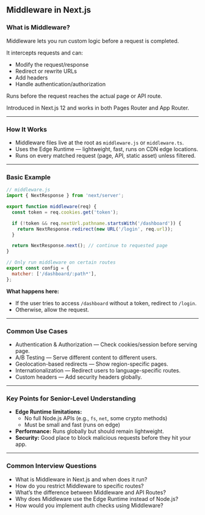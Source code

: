 ## Middleware in Next.js

### What is Middleware?

Middleware lets you run custom logic before a request is completed.

It intercepts requests and can:

- Modify the request/response
- Redirect or rewrite URLs
- Add headers
- Handle authentication/authorization

Runs before the request reaches the actual page or API route.

Introduced in Next.js 12 and works in both Pages Router and App Router.

---

### How It Works

- Middleware files live at the root as `middleware.js` or `middleware.ts`.
- Uses the Edge Runtime — lightweight, fast, runs on CDN edge locations.
- Runs on every matched request (page, API, static asset) unless filtered.

---

### Basic Example

```js
// middleware.js
import { NextResponse } from 'next/server';

export function middleware(req) {
  const token = req.cookies.get('token');

  if (!token && req.nextUrl.pathname.startsWith('/dashboard')) {
    return NextResponse.redirect(new URL('/login', req.url));
  }

  return NextResponse.next(); // continue to requested page
}

// Only run middleware on certain routes
export const config = {
  matcher: ['/dashboard/:path*'],
};
```

**What happens here:**

- If the user tries to access `/dashboard` without a token, redirect to `/login`.
- Otherwise, allow the request.

---

### Common Use Cases

- Authentication & Authorization — Check cookies/session before serving page.
- A/B Testing — Serve different content to different users.
- Geolocation-based redirects — Show region-specific pages.
- Internationalization — Redirect users to language-specific routes.
- Custom headers — Add security headers globally.

---

### Key Points for Senior-Level Understanding

- **Edge Runtime limitations:**
  - No full Node.js APIs (e.g., `fs`, `net`, some crypto methods)
  - Must be small and fast (runs on edge)
- **Performance:** Runs globally but should remain lightweight.
- **Security:** Good place to block malicious requests before they hit your app.

---

### Common Interview Questions

- What is Middleware in Next.js and when does it run?
- How do you restrict Middleware to specific routes?
- What’s the difference between Middleware and API Routes?
- Why does Middleware use the Edge Runtime instead of Node.js?
- How would you implement auth checks using Middleware?
